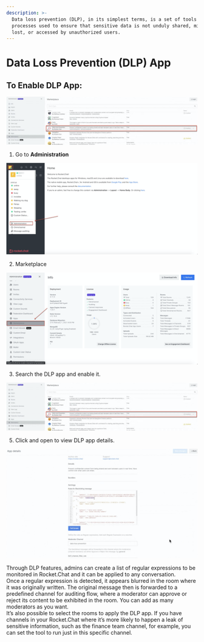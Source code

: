 ```yaml
---
description: >-
  Data loss prevention (DLP), in its simplest terms, is a set of tools and
  processes used to ensure that sensitive data is not unduly shared, misused,
  lost, or accessed by unauthorized users.
---
```


# Data Loss Prevention \(DLP\) App

## **To Enable DLP App:**

![](../../.gitbook/assets/image%20%28258%29.png)

1. Go to **Administration** 

![](../../.gitbook/assets/image%20%28215%29.png)

2. Marketplace

![](../../.gitbook/assets/image%20%28257%29.png)

3. Search the DLP app and enable it. 

![](../../.gitbook/assets/image%20%28254%29.png)

5. Click and open to view DLP app details.

![](../../.gitbook/assets/image%20%28259%29.png)

Through DLP features, admins can create a list of regular expressions to be monitored in Rocket.Chat and it can be applied to any conversation.  
Once a regular expression is detected, it appears blurred in the room where it was originally written. The original message then is forwarded to a predefined channel for auditing flow, where a moderator can approve or reject its content to be exhibited in the room. You can add as many moderators as you want.  
It’s also possible to select the rooms to apply the DLP app. If you have channels in your Rocket.Chat where it’s more likely to happen a leak of sensitive information, such as the finance team channel, for example, you can set the tool to run just in this specific channel.  


